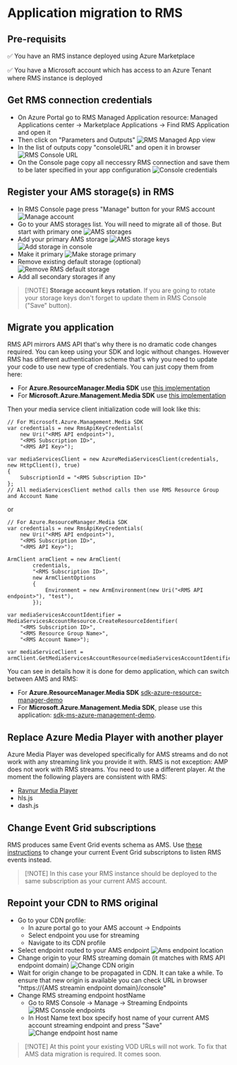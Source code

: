 
# Application migration to RMS

## Pre-requisits

✅ You have an RMS instance deployed using Azure Marketplace

✅ You have a Microsoft account which has access to an Azure Tenant where RMS instance is deployed

## Get RMS connection credentials

* On Azure Portal go to RMS Managed Application resource: Managed Applications center -> Marketplace Applications -> Find RMS Application and open it
* Then click on "Parameters and Outputs" ![RMS Managed App view](img/rms-managed-app.png)
* In the list of outputs copy "consoleURL" and open it in browser ![RMS Console URL](img/rms-managed-app-outputs.png)
* On the Console page copy all neccessry RMS connection and save them to be later specified in your app configuration
![Console credentials](img/console-credentials.PNG)

## Register your AMS storage(s) in RMS

* In RMS Console page press "Manage" button for your RMS account ![Manage account](img/console-manage-account.PNG)
* Go to your AMS storages list. You will need to migrate all of those. But start with primary one
![AMS storages](img/ams-storages.PNG)
* Add your primary AMS storage
  ![AMS storage keys](img/ams-storage-keys.PNG)
  ![Add storage in console](img/storage-console-empty.PNG)
* Make it primary
  ![Make storage primary](img/storage-console-added.PNG)
* Remove existing default storage (optional)
![Remove RMS default storage](img/storage-console-made-primary.PNG)
* Add all secondary storages if any

> [!NOTE] **Storage account keys rotation**. If you are going to rotate your storage keys don't forget to update them in RMS Console ("Save" button).

## Migrate you application

RMS API mirrors AMS API that's why there is no dramatic code changes required. You can keep using your SDK and logic without changes. However RMS has different authentication scheme that's why you need to update your code to use new type of credentials.
You can just copy them from here:

* For **Azure.ResourceManager.Media SDK** use [this implementation](../sdk-azure-resource-manager-demo/RmsApiKeyCredentials.cs)
* For **Microsoft.Azure.Management.Media SDK** use [this implementation](../sdk-ms-azure-management-demo/RmsApiKeyCredentials.cs)

Then your media service client initialization code will look like this:

```CSharp
// For Microsoft.Azure.Management.Media SDK
var credentials = new RmsApiKeyCredentials(
    new Uri("<RMS API endpoint>"),
    "<RMS Subscription ID>",
    "<RMS API Key>");

var mediaServicesClient = new AzureMediaServicesClient(credentials, new HttpClient(), true)
{
    SubscriptionId = "<RMS Subscription ID>"
};
// All mediaServicesClient method calls then use RMS Resource Group and Account Name
```

or

```CSharp
// For Azure.ResourceManager.Media SDK
var credentials = new RmsApiKeyCredentials(
    new Uri("<RMS API endpoint>"),
    "<RMS Subscription ID>",
    "<RMS API Key>");

ArmClient armClient = new ArmClient(
        credentials,
        "<RMS Subscription ID>",
        new ArmClientOptions
        {
            Environment = new ArmEnvironment(new Uri("<RMS API endpoint>"), "test"),
        });

var mediaServicesAccountIdentifier = MediaServicesAccountResource.CreateResourceIdentifier(
    "<RMS Subscription ID>",
    "<RMS Resource Group Name>",
    "<RMS Account Name>");

var mediaServiceClient = armClient.GetMediaServicesAccountResource(mediaServicesAccountIdentifier)
```

You can see in details how it is done for demo application, which can switch between AMS and RMS:

* For **Azure.ResourceManager.Media SDK** [sdk-azure-resource-manager-demo](sdk-azure-resource-manager-demo)
* For **Microsoft.Azure.Management.Media SDK**, please use this application: [sdk-ms-azure-management-demo](sdk-ms-azure-management-demo).

## Replace Azure Media Player with another player

Azure Media Player was developed specifically for AMS streams and do not work with any streaming link you provide it with. RMS is not exception: AMP does not work with RMS streams. You need to use a different player. At the moment the following players are consistent with RMS:

* [Ravnur Media Player](https://strmsdemo.z13.web.core.windows.net/)
* hls.js
* dash.js

## Change Event Grid subscriptions

RMS produces same Event Grid events schema as AMS. Use [these instructions](monitoring.md) to change your current Event Grid subscriptons to listen RMS events instead.

> [!NOTE] In this case your RMS instance should be deployed to the same subscription as your current AMS account.

## Repoint your CDN to RMS original

* Go to your CDN profile:
  * In azure portal go to your AMS account → Endpoints
  * Select endpoint you use for streaming
  * Navigate to its CDN profile
* Select endpoint routed to your AMS endpoint ![Ams endpoint location](img/cdn-update-1.png)
* Change origin to your RMS streaming domain (it matches with RMS API endpoint domain) ![Change CDN origin](img/cdn-update-2.png)
* Wait for origin change to be propagated in CDN. It can take a while. To ensure that new origin is available you can check URL in browser "https://{AMS streamin endpoint domain}/console"
* Change RMS streaming endpoint hostName
  * Go to RMS Console -> Manage -> Streaming Endpoints
  ![RMS Console endpoints](img/endpoints-console-origin.PNG)
  * In Host Name text box specify host name of your current AMS account streaming endpoint and press "Save"
  ![Change endpoint host name](img/endpoints-console-changed.PNG)

> [!NOTE] At this point your existing VOD URLs will not work. To fix that AMS data migration is required. It comes soon.
